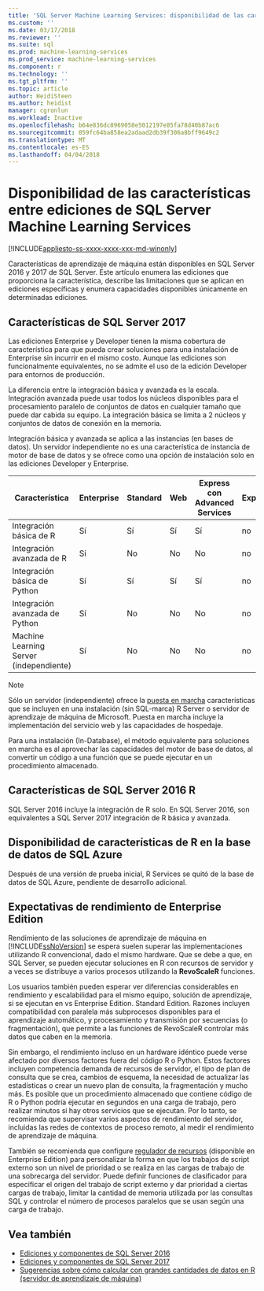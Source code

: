 ```yaml
---
title: 'SQL Server Machine Learning Services: disponibilidad de las características entre ediciones | Documentos de Microsoft'
ms.custom: ''
ms.date: 03/17/2018
ms.reviewer: ''
ms.suite: sql
ms.prod: machine-learning-services
ms.prod_service: machine-learning-services
ms.component: r
ms.technology: ''
ms.tgt_pltfrm: ''
ms.topic: article
author: HeidiSteen
ms.author: heidist
manager: cgronlun
ms.workload: Inactive
ms.openlocfilehash: b64e836dc8969058e5012197e85fa78d40b87ac6
ms.sourcegitcommit: 059fc64ba858ea2adaad2db39f306a8bff9649c2
ms.translationtype: MT
ms.contentlocale: es-ES
ms.lasthandoff: 04/04/2018
---
```

# <a name="feature-availability-across-editions-of-sql-server-machine-learning-services"></a>Disponibilidad de las características entre ediciones de SQL Server Machine Learning Services
[!INCLUDE[appliesto-ss-xxxx-xxxx-xxx-md-winonly](../../includes/appliesto-ss-xxxx-xxxx-xxx-md-winonly.md)]
 
 Características de aprendizaje de máquina están disponibles en SQL Server 2016 y 2017 de SQL Server. Este artículo enumera las ediciones que proporciona la característica, describe las limitaciones que se aplican en ediciones específicas y enumera capacidades disponibles únicamente en determinadas ediciones.


## <a name="sql-server-2017-features"></a>Características de SQL Server 2017

Las ediciones Enterprise y Developer tienen la misma cobertura de característica para que pueda crear soluciones para una instalación de Enterprise sin incurrir en el mismo costo. Aunque las ediciones son funcionalmente equivalentes, no se admite el uso de la edición Developer para entornos de producción.

La diferencia entre la integración básica y avanzada es la escala. Integración avanzada puede usar todos los núcleos disponibles para el procesamiento paralelo de conjuntos de datos en cualquier tamaño que puede dar cabida su equipo. La integración básica se limita a 2 núcleos y conjuntos de datos de conexión en la memoria. 

Integración básica y avanzada se aplica a las instancias (en bases de datos). Un servidor independiente no es una característica de instancia de motor de base de datos y se ofrece como una opción de instalación solo en las ediciones Developer y Enterprise.

|Característica|Enterprise|Standard|Web|Express con Advanced Services|Express 
|-------------|----------------|--------------|---------|------------------------------------|------------------------|  
|Integración básica de R|Sí|Sí|Sí|Sí|no|   
|Integración avanzada de R|Sí|No|No|No|no| 
|Integración básica de Python|Sí|Sí|Sí|Sí|no|
|Integración avanzada de Python|Sí|No|No|No|no| 
|Machine Learning Server (independiente)|Sí|No|No|No|no|   

 > [!NOTE]
 > Sólo un servidor (independiente) ofrece la [puesta en marcha](https://docs.microsoft.com/machine-learning-server/what-is-operationalization) características que se incluyen en una instalación (sin SQL-marca) R Server o servidor de aprendizaje de máquina de Microsoft. Puesta en marcha incluye la implementación del servicio web y las capacidades de hospedaje.
>
> Para una instalación (In-Database), el método equivalente para soluciones en marcha es al aprovechar las capacidades del motor de base de datos, al convertir un código a una función que se puede ejecutar en un procedimiento almacenado.


## <a name="sql-server-2016-r-features"></a>Características de SQL Server 2016 R

SQL Server 2016 incluye la integración de R solo. En SQL Server 2016, son equivalentes a SQL Server 2017 integración de R básica y avanzada.

## <a name="r-feature-availability-in-azure-sql-database"></a>Disponibilidad de características de R en la base de datos de SQL Azure
  
Después de una versión de prueba inicial, R Services se quitó de la base de datos de SQL Azure, pendiente de desarrollo adicional. 

## <a name="performance-expectations-for-enterprise-edition"></a>Expectativas de rendimiento de Enterprise Edition

Rendimiento de las soluciones de aprendizaje de máquina en [!INCLUDE[ssNoVersion](../../includes/ssnoversion-md.md)] se espera suelen superar las implementaciones utilizando R convencional, dado el mismo hardware. Que se debe a que, en SQL Server, se pueden ejecutar soluciones en R con recursos de servidor y a veces se distribuye a varios procesos utilizando la **RevoScaleR** funciones. 

Los usuarios también pueden esperar ver diferencias considerables en rendimiento y escalabilidad para el mismo equipo, solución de aprendizaje, si se ejecutan en vs Enterprise Edition. Standard Edition. Razones incluyen compatibilidad con paralela más subprocesos disponibles para el aprendizaje automático, y procesamiento y transmisión por secuencias (o fragmentación), que permite a las funciones de RevoScaleR controlar más datos que caben en la memoria. 

Sin embargo, el rendimiento incluso en un hardware idéntico puede verse afectado por diversos factores fuera del código R o Python. Estos factores incluyen competencia demanda de recursos de servidor, el tipo de plan de consulta que se crea, cambios de esquema, la necesidad de actualizar las estadísticas o crear un nuevo plan de consulta, la fragmentación y mucho más. Es posible que un procedimiento almacenado que contiene código de R o Python podría ejecutar en segundos en una carga de trabajo, pero realizar minutos si hay otros servicios que se ejecutan.  Por lo tanto, se recomienda que supervisar varios aspectos de rendimiento del servidor, incluidas las redes de contextos de proceso remoto, al medir el rendimiento de aprendizaje de máquina.

También se recomienda que configure [regulador de recursos](../../relational-databases/resource-governor/resource-governor.md) (disponible en Enterprise Edition) para personalizar la forma en que los trabajos de script externo son un nivel de prioridad o se realiza en las cargas de trabajo de una sobrecarga del servidor. Puede definir funciones de clasificador para especificar el origen del trabajo de script externo y dar prioridad a ciertas cargas de trabajo, limitar la cantidad de memoria utilizada por las consultas SQL y controlar el número de procesos paralelos que se usan según una carga de trabajo.

## <a name="see-also"></a>Vea también

+ [Ediciones y componentes de SQL Server 2016](../../sql-server/editions-and-components-of-sql-server-2016.md)
+ [Ediciones y componentes de SQL Server 2017](../../sql-server/editions-and-components-of-sql-server-2017.md)
+ [Sugerencias sobre cómo calcular con grandes cantidades de datos en R (servidor de aprendizaje de máquina)](https://docs.microsoft.com/machine-learning-server/r/tutorial-large-data-tips)
